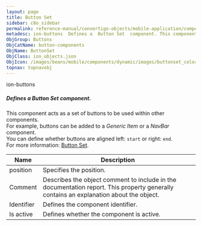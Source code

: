 ```yaml
---
layout: page
title: Button Set
sidebar: c8o_sidebar
permalink: reference-manual/convertigo-objects/mobile-application/components/button-components/button-set/
metadesc: ion-buttons  Defines a  Button Set  component. This component acts as a set of buttons to be used within other components. For example, buttons can be
ObjGroup: Buttons
ObjCatName: button-components
ObjName: ButtonSet
ObjClass: ion_objects.json
ObjIcon: /images/beans/mobile/components/dynamic/images/buttonset_color_32x32.png
topnav: topnavobj
---
```

ion-buttons<br/>

##### Defines a <i>Button Set</i> component.<br/>
This component acts as a set of buttons to be used within other components.<br/>
For example, buttons can be added to a <i>Generic Item</i> or a <i>NavBar</i> component.<br/>
You can define whether buttons are aligned left: <code>start</code> or right: <code>end</code>.<br/>
 For more information: <a href='https://ionicframework.com/docs/v3/components/#buttons-in-components'>Button Set</a>.

Name | Description 
--- | ---
position | Specifies the position.
Comment | Describes the object comment to include in the documentation report.  This property generally contains an explanation about the object. 
Identifier | Defines the component identifier.  
Is active | Defines whether the component is active. 

